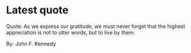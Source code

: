# Latest quote 

Quote: As we express our gratitude, we must never forget that the highest appreciation is not to utter words, but to live by them. 

By: John F. Kennedy